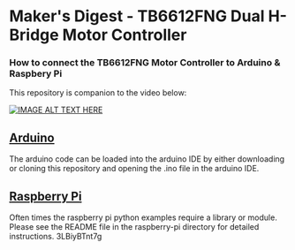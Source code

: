 # Maker's Digest - TB6612FNG Dual H-Bridge Motor Controller
### How to connect the TB6612FNG Motor Controller to Arduino & Raspbery Pi

This repository is companion to the video below:

[![IMAGE ALT TEXT HERE](https://img.youtube.com/vi/3LBiyBTnt7g/0.jpg)](https://www.youtube.com/watch?v=3LBiyBTnt7g)

## [Arduino](/arduino)
The arduino code can be loaded into the arduino IDE by either downloading or cloning this repository and opening the .ino file in the arduino IDE.

## [Raspberry Pi](/raspberry-pi)
Often times the raspberry pi python examples require a library or module. Please see the README file in the raspberry-pi directory for detailed instructions. 
3LBiyBTnt7g
